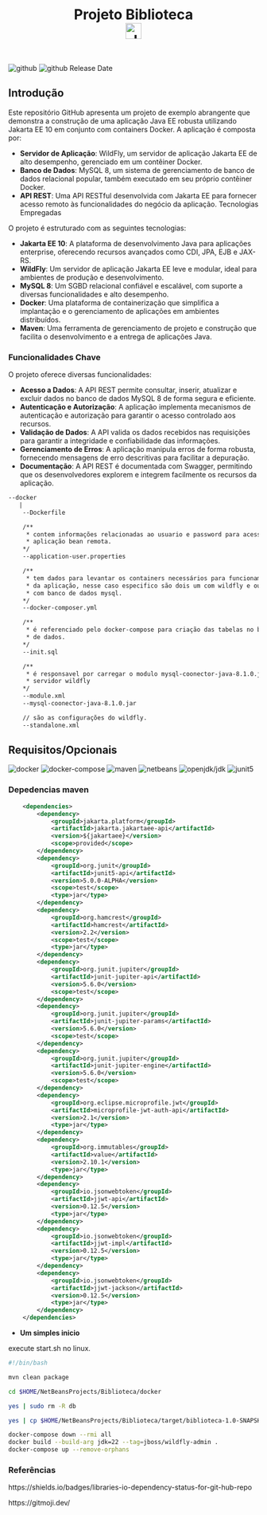 <div align="center">
  <h1 align="center">
    Projeto Biblioteca
    <br />
    <a href="https://jakarta.ee/release/10/">
      <img src="https://jakarta.ee/images/jakarta/jakarta_ee_logo_schooner_color_horizontal_default.png" height="32px" alt="JakartaEE 10">
    </a>
  </h1>
  <br />
</div>

![github](https://img.shields.io/github/license/bajinho/Biblioteca)
![github Release Date](https://img.shields.io/github/release-date/bajinho/Biblioteca)

## Introdução

Este repositório GitHub apresenta um projeto de exemplo abrangente que demonstra
 a construção de uma aplicação Java EE robusta utilizando Jakarta EE 10 em 
conjunto com containers Docker. A aplicação é composta por:

- **Servidor de Aplicação**: WildFly, um servidor de aplicação Jakarta EE de 
alto desempenho, gerenciado em um contêiner Docker.
- **Banco de Dados**: MySQL 8, um sistema de gerenciamento de banco de dados 
relacional popular, também executado em seu próprio contêiner Docker.
- **API REST**: Uma API RESTful desenvolvida com Jakarta EE para fornecer 
acesso remoto às funcionalidades do negócio da aplicação.
Tecnologias Empregadas

O projeto é estruturado com as seguintes tecnologias:

- **Jakarta EE 10**: A plataforma de desenvolvimento Java para aplicações 
enterprise, oferecendo recursos avançados como CDI, JPA, EJB e JAX-RS.
- **WildFly**: Um servidor de aplicação Jakarta EE leve e modular, ideal 
para ambientes de produção e desenvolvimento.
- **MySQL 8**: Um SGBD relacional confiável e escalável, com suporte a diversas
 funcionalidades e alto desempenho.
- **Docker**: Uma plataforma de containerização que simplifica a implantação e o
 gerenciamento de aplicações em ambientes distribuídos.
- **Maven**: Uma ferramenta de gerenciamento de projeto e construção que facilita
 o desenvolvimento e a entrega de aplicações Java.

### Funcionalidades Chave

O projeto oferece diversas funcionalidades:

- **Acesso a Dados**: A API REST permite consultar, inserir, atualizar e excluir
 dados no banco de dados MySQL 8 de forma segura e eficiente.
- **Autenticação e Autorização**: A aplicação implementa mecanismos de 
autenticação e autorização para garantir o acesso controlado aos recursos.
- **Validação de Dados**: A API valida os dados recebidos nas requisições para 
garantir a integridade e confiabilidade das informações.
- **Gerenciamento de Erros**: A aplicação manipula erros de forma robusta, 
fornecendo mensagens de erro descritivas para facilitar a depuração.
- **Documentação**: A API REST é documentada com Swagger, permitindo que os 
desenvolvedores explorem e integrem facilmente os recursos da aplicação.


```txt
--docker
   |
    --Dockerfile

    /**
     * contem informações relacionadas ao usuario e password para acessar a 
     * aplicação bean remota.
    */
    --application-user.properties 

    /**
     * tem dados para levantar os containers necessários para funcionamento 
     * da aplicação, nesse caso especifico são dois um com wildfly e outro 
     * com banco de dados mysql.
    */
    --docker-composer.yml

    /** 
     * é referenciado pelo docker-compose para criação das tabelas no banco 
     * de dados.
    */
    --init.sql

    /** 
     * é responsavel por carregar o modulo mysql-coonector-java-8.1.0.jar no 
     * servidor wildfly
    */
    --module.xml
    --mysql-coonector-java-8.1.0.jar

    // são as configurações do wildfly.
    --standalone.xml
```

## Requisitos/Opcionais

![docker](https://img.shields.io/librariesio/github/docker-library/docker?style=plastic&logo=docker&label=Maven)
![docker-compose](https://img.shields.io/librariesio/github/docker/compose?style=plastic&logo=docker-compose&label=Docker-compose)
![maven](https://img.shields.io/librariesio/github/apache/maven?style=plastic&logo=maven&label=Maven)
![netbeans](https://img.shields.io/librariesio/github/apache/netbeans?style=plastic&logo=netbeans&label=Netbeans)
![openjdk/jdk](https://img.shields.io/librariesio/github/openjdk/jdk?style=plastic&logo=java&label=JDK)
![junit5](https://img.shields.io/librariesio/github/junit-team/junit5?style=plastic&logo=junit&label=JUnit)

### Depedencias maven

```xml
    <dependencies>
        <dependency>
            <groupId>jakarta.platform</groupId>
            <artifactId>jakarta.jakartaee-api</artifactId>
            <version>${jakartaee}</version>
            <scope>provided</scope>
        </dependency>
        <dependency>
            <groupId>org.junit</groupId>
            <artifactId>junit5-api</artifactId>
            <version>5.0.0-ALPHA</version>
            <scope>test</scope>
            <type>jar</type>
        </dependency>
        <dependency>
            <groupId>org.hamcrest</groupId>
            <artifactId>hamcrest</artifactId>
            <version>2.2</version>
            <scope>test</scope>
            <type>jar</type>
        </dependency>
        <dependency>
            <groupId>org.junit.jupiter</groupId>
            <artifactId>junit-jupiter-api</artifactId>
            <version>5.6.0</version>
            <scope>test</scope>
        </dependency>
        <dependency>
            <groupId>org.junit.jupiter</groupId>
            <artifactId>junit-jupiter-params</artifactId>
            <version>5.6.0</version>
            <scope>test</scope>
        </dependency>
        <dependency>
            <groupId>org.junit.jupiter</groupId>
            <artifactId>junit-jupiter-engine</artifactId>
            <version>5.6.0</version>
            <scope>test</scope>
        </dependency>
        <dependency>
            <groupId>org.eclipse.microprofile.jwt</groupId>
            <artifactId>microprofile-jwt-auth-api</artifactId>
            <version>2.1</version>
            <type>jar</type>
        </dependency>
        <dependency>
            <groupId>org.immutables</groupId>
            <artifactId>value</artifactId>
            <version>2.10.1</version>
            <type>jar</type>
        </dependency>
        <dependency>
            <groupId>io.jsonwebtoken</groupId>
            <artifactId>jjwt-api</artifactId>
            <version>0.12.5</version>
            <type>jar</type>
        </dependency>
        <dependency>
            <groupId>io.jsonwebtoken</groupId>
            <artifactId>jjwt-impl</artifactId>
            <version>0.12.5</version>
            <type>jar</type>
        </dependency>
        <dependency>
            <groupId>io.jsonwebtoken</groupId>
            <artifactId>jjwt-jackson</artifactId>
            <version>0.12.5</version>
            <type>jar</type>
        </dependency>
    </dependencies>
```
- **Um simples inicio**

execute start.sh no linux.

```sh
#!/bin/bash

mvn clean package

cd $HOME/NetBeansProjects/Biblioteca/docker

yes | sudo rm -R db

yes | cp $HOME/NetBeansProjects/Biblioteca/target/biblioteca-1.0-SNAPSHOT.war $HOME/NetBeansProjects/Biblioteca/docker

docker-compose down --rmi all
docker build --build-arg jdk=22 --tag=jboss/wildfly-admin . 
docker-compose up --remove-orphans

```

### Referências
<div>
    <p>https://shields.io/badges/libraries-io-dependency-status-for-git-hub-repo</p>
    <p>https://gitmoji.dev/</p>
</div>
